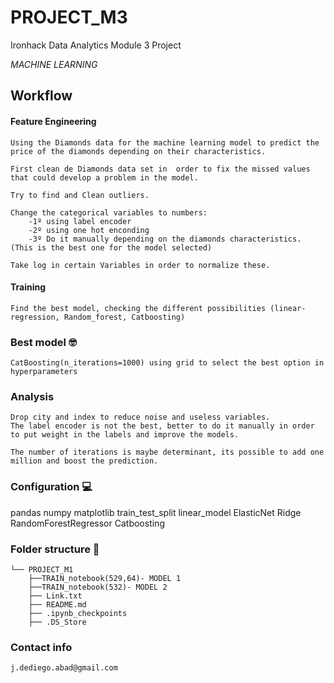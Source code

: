 # PROJECT_M3
Ironhack Data Analytics Module 3 Project 

*MACHINE LEARNING*

## Workflow
#### Feature Engineering
    Using the Diamonds data for the machine learning model to predict the price of the diamonds depending on their characteristics.

    First clean de Diamonds data set in  order to fix the missed values that could develop a problem in the model.

    Try to find and Clean outliers. 

    Change the categorical variables to numbers: 
        -1º using label encoder
        -2º using one hot enconding 
        -3º Do it manually depending on the diamonds characteristics. (This is the best one for the model selected)
    
    Take log in certain Variables in order to normalize these. 
#### Training
    Find the best model, checking the different possibilities (linear-regression, Random_forest, Catboosting)
### Best model 🤓
    CatBoosting(n_iterations=1000) using grid to select the best option in hyperparameters
    
### Analysis
    Drop city and index to reduce noise and useless variables.
    The label encoder is not the best, better to do it manually in order to put weight in the labels and improve the models. 

    The number of iterations is maybe determinant, its possible to add one million and boost the prediction.
### Configuration 💻
pandas 
numpy 
matplotlib
train_test_split
linear_model
ElasticNet
Ridge
RandomForestRegressor
Catboosting
    

### Folder structure 💾
    └── PROJECT_M1
        ├──TRAIN_notebook(529,64)- MODEL 1
        ├──TRAIN_notebook(532)- MODEL 2
        ├── Link.txt
        ├── README.md
        ├── .ipynb_checkpoints
        ├── .DS_Store

    
### Contact info
    j.dediego.abad@gmail.com